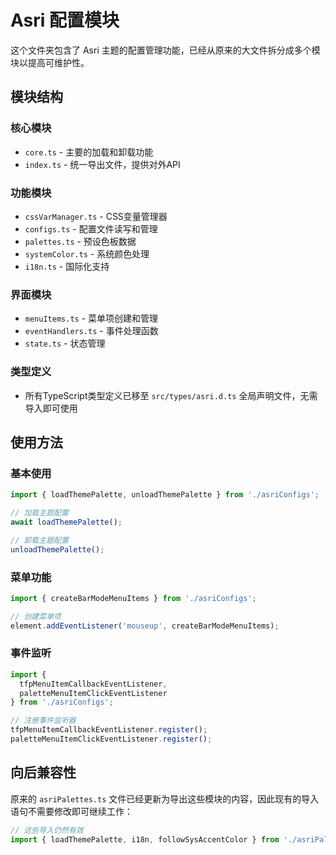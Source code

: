 # Asri 配置模块

这个文件夹包含了 Asri 主题的配置管理功能，已经从原来的大文件拆分成多个模块以提高可维护性。

## 模块结构

### 核心模块
- `core.ts` - 主要的加载和卸载功能
- `index.ts` - 统一导出文件，提供对外API

### 功能模块
- `cssVarManager.ts` - CSS变量管理器
- `configs.ts` - 配置文件读写和管理
- `palettes.ts` - 预设色板数据
- `systemColor.ts` - 系统颜色处理
- `i18n.ts` - 国际化支持

### 界面模块
- `menuItems.ts` - 菜单项创建和管理
- `eventHandlers.ts` - 事件处理函数
- `state.ts` - 状态管理

### 类型定义
- 所有TypeScript类型定义已移至 `src/types/asri.d.ts` 全局声明文件，无需导入即可使用

## 使用方法

### 基本使用
```typescript
import { loadThemePalette, unloadThemePalette } from './asriConfigs';

// 加载主题配置
await loadThemePalette();

// 卸载主题配置
unloadThemePalette();
```

### 菜单功能
```typescript
import { createBarModeMenuItems } from './asriConfigs';

// 创建菜单项
element.addEventListener('mouseup', createBarModeMenuItems);
```

### 事件监听
```typescript
import { 
  tfpMenuItemCallbackEventListener, 
  paletteMenuItemClickEventListener 
} from './asriConfigs';

// 注册事件监听器
tfpMenuItemCallbackEventListener.register();
paletteMenuItemClickEventListener.register();
```

## 向后兼容性

原来的 `asriPalettes.ts` 文件已经更新为导出这些模块的内容，因此现有的导入语句不需要修改即可继续工作：

```typescript
// 这些导入仍然有效
import { loadThemePalette, i18n, followSysAccentColor } from './asriPalettes';
``` 